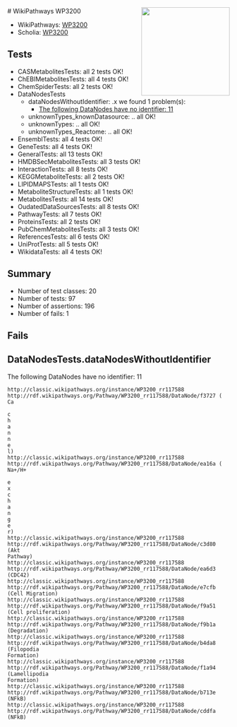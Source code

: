 <img style="float: right; width: 200px" src="https://upload.wikimedia.org/wikipedia/commons/thumb/8/83/Wplogo_with_text_500.png/640px-Wplogo_with_text_500.png" />
# WikiPathways WP3200

* WikiPathways: [WP3200](https://wikipathways.org/pathways/WP3200)
* Scholia: [WP3200](https://scholia.toolforge.org/wikipathways/WP3200)
## Tests
* CASMetabolitesTests: all 2 tests OK!
* ChEBIMetabolitesTests: all 4 tests OK!
* ChemSpiderTests: all 2 tests OK!
* DataNodesTests
    * dataNodesWithoutIdentifier: .x we found 1 problem(s):
        * [The following DataNodes have no identifier: 11](#8792c491)
    * unknownTypes_knownDatasource: .. all OK!
    * unknownTypes: .. all OK!
    * unknownTypes_Reactome: .. all OK!
* EnsemblTests: all 4 tests OK!
* GeneTests: all 4 tests OK!
* GeneralTests: all 13 tests OK!
* HMDBSecMetabolitesTests: all 3 tests OK!
* InteractionTests: all 8 tests OK!
* KEGGMetaboliteTests: all 2 tests OK!
* LIPIDMAPSTests: all 1 tests OK!
* MetaboliteStructureTests: all 1 tests OK!
* MetabolitesTests: all 14 tests OK!
* OudatedDataSourcesTests: all 8 tests OK!
* PathwayTests: all 7 tests OK!
* ProteinsTests: all 2 tests OK!
* PubChemMetabolitesTests: all 3 tests OK!
* ReferencesTests: all 6 tests OK!
* UniProtTests: all 5 tests OK!
* WikidataTests: all 4 tests OK!


## Summary

* Number of test classes: 20
* Number of tests: 97
* Number of assertions: 196
* Number of fails: 1

## Fails

<a name="8792c491" />

## DataNodesTests.dataNodesWithoutIdentifier

The following DataNodes have no identifier: 11
```
http://classic.wikipathways.org/instance/WP3200_rr117588 http://rdf.wikipathways.org/Pathway/WP3200_rr117588/DataNode/f3727 (
Ca

c
h
a
n
n
e
l)
http://classic.wikipathways.org/instance/WP3200_rr117588 http://rdf.wikipathways.org/Pathway/WP3200_rr117588/DataNode/ea16a (
Na+/H+

e
x
c
h
a
n
g
e
r)
http://classic.wikipathways.org/instance/WP3200_rr117588 http://rdf.wikipathways.org/Pathway/WP3200_rr117588/DataNode/c3d80 (Akt
Pathway)
http://classic.wikipathways.org/instance/WP3200_rr117588 http://rdf.wikipathways.org/Pathway/WP3200_rr117588/DataNode/ea6d3 (CDC42)
http://classic.wikipathways.org/instance/WP3200_rr117588 http://rdf.wikipathways.org/Pathway/WP3200_rr117588/DataNode/e7cfb (Cell Migration)
http://classic.wikipathways.org/instance/WP3200_rr117588 http://rdf.wikipathways.org/Pathway/WP3200_rr117588/DataNode/f9a51 (Cell proliferation)
http://classic.wikipathways.org/instance/WP3200_rr117588 http://rdf.wikipathways.org/Pathway/WP3200_rr117588/DataNode/f9b1a (Degradation)
http://classic.wikipathways.org/instance/WP3200_rr117588 http://rdf.wikipathways.org/Pathway/WP3200_rr117588/DataNode/b4da8 (Filopodia
Formation)
http://classic.wikipathways.org/instance/WP3200_rr117588 http://rdf.wikipathways.org/Pathway/WP3200_rr117588/DataNode/f1a94 (Lamellipodia
Formation)
http://classic.wikipathways.org/instance/WP3200_rr117588 http://rdf.wikipathways.org/Pathway/WP3200_rr117588/DataNode/b713e (NFkB)
http://classic.wikipathways.org/instance/WP3200_rr117588 http://rdf.wikipathways.org/Pathway/WP3200_rr117588/DataNode/cddfa (NFkB)
```

